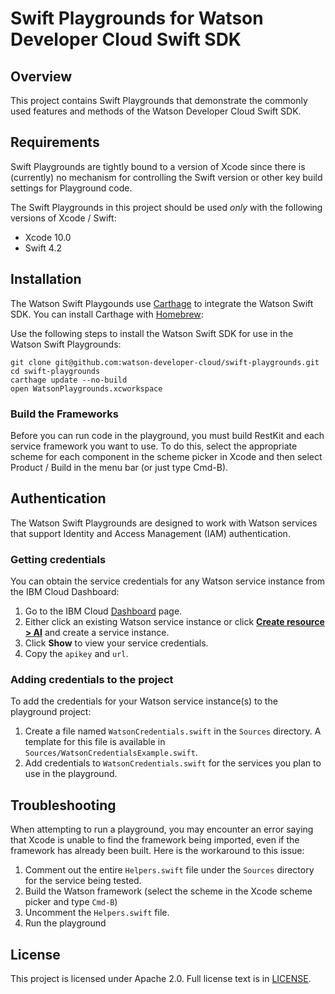 # Swift Playgrounds for Watson Developer Cloud Swift SDK

## Overview

This project contains Swift Playgrounds that demonstrate the commonly used features and methods of the
Watson Developer Cloud Swift SDK.

## Requirements

Swift Playgrounds are tightly bound to a version of Xcode since there is (currently) no mechanism for controlling
the Swift version or other key build settings for Playground code.

The Swift Playgrounds in this project should be used _only_ with the following versions of Xcode / Swift:

- Xcode 10.0
- Swift 4.2

## Installation

The Watson Swift Playgounds use [Carthage](https://github.com/Carthage/Carthage) to integrate the Watson Swift SDK.
You can install Carthage with [Homebrew](http://brew.sh/):

Use the following steps to install the Watson Swift SDK for use in the Watson Swift Playgrounds:

```
git clone git@github.com:watson-developer-cloud/swift-playgrounds.git
cd swift-playgrounds
carthage update --no-build
open WatsonPlaygrounds.xcworkspace
```

### Build the Frameworks

Before you can run code in the playground, you must build RestKit and each service framework you want to use.
To do this, select the appropriate scheme for each component in the scheme picker in Xcode and then select
Product / Build in the menu bar (or just type Cmd-B).

## Authentication

The Watson Swift Playgrounds are designed to work with Watson services that support Identity and Access Management (IAM) authentication.

### Getting credentials

You can obtain the service credentials for any Watson service instance from the IBM Cloud Dashboard:

1. Go to the IBM Cloud [Dashboard](https://console.bluemix.net/dashboard/apps?category=ai) page.
1. Either click an existing Watson service instance or click [**Create resource > AI**](https://console.bluemix.net/catalog/?category=ai) and create a service instance.
1. Click **Show** to view your service credentials.
1. Copy the `apikey` and `url`.

### Adding credentials to the project

To add the credentials for your Watson service instance(s) to the playground project:
1. Create a file named `WatsonCredentials.swift` in the `Sources` directory.
A template for this file is available in `Sources/WatsonCredentialsExample.swift`.
2. Add credentials to `WatsonCredentials.swift` for the services you plan to use in the playground.

## Troubleshooting
When attempting to run a playground, you may encounter an error saying that Xcode is unable to find the framework being imported, even if the framework has already been built. Here is the workaround to this issue:

1. Comment out the entire `Helpers.swift` file under the `Sources` directory for the service being tested.
2. Build the Watson framework (select the scheme in the Xcode scheme picker and type `Cmd-B`)
3. Uncomment the `Helpers.swift` file.
4. Run the playground


## License

This project is licensed under Apache 2.0. Full license text is in [LICENSE](https://github.com/mkistler/swift-playgrounds/blob/master/LICENSE).
